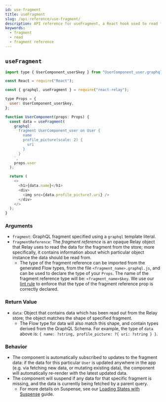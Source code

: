 ```yaml
---
id: use-fragment
title: useFragment
slug: /api-reference/use-fragment/
description: API reference for useFragment, a React hook used to read fragment data from the Relay store using a fragment reference
keywords:
  - fragment
  - read
  - fragment reference
---
```


## `useFragment`

```js
import type { UserComponent_user$key } from "UserComponent_user.graphql";

const React = require("React");

const { graphql, useFragment } = require("react-relay");

type Props = {
  user: UserComponent_user$key,
};

function UserComponent(props: Props) {
  const data = useFragment(
    graphql`
      fragment UserComponent_user on User {
        name
        profile_picture(scale: 2) {
          uri
        }
      }
    `,
    props.user
  );

  return (
    <>
      <h1>{data.name}</h1>
      <div>
        <img src={data.profile_picture?.uri} />
      </div>
    </>
  );
}
```

### Arguments

- `fragment`: GraphQL fragment specified using a `graphql` template literal.
- `fragmentReference`: The _fragment reference_ is an opaque Relay object that Relay uses to read the data for the fragment from the store; more specifically, it contains information about which particular object instance the data should be read from.
  - The type of the fragment reference can be imported from the generated Flow types, from the file `<fragment_name>.graphql.js`, and can be used to declare the type of your `Props`. The name of the fragment reference type will be: `<fragment_name>$key`. We use our [lint rule](https://github.com/relayjs/eslint-plugin-relay) to enforce that the type of the fragment reference prop is correctly declared.

### Return Value

- `data`: Object that contains data which has been read out from the Relay store; the object matches the shape of specified fragment.
  - The Flow type for data will also match this shape, and contain types derived from the GraphQL Schema. For example, the type of `data` above is: `{ name: ?string, profile_picture: ?{ uri: ?string } }`.

### Behavior

- The component is automatically subscribed to updates to the fragment data: if the data for this particular `User` is updated anywhere in the app (e.g. via fetching new data, or mutating existing data), the component will automatically re-render with the latest updated data.
- The component will suspend if any data for that specific fragment is missing, and the data is currently being fetched by a parent query.
  - For more details on Suspense, see our [Loading States with Suspense](../../guided-tour/rendering/loading-states) guide.
